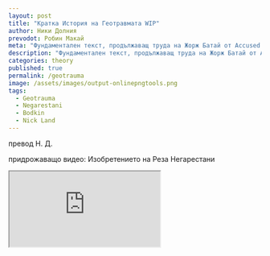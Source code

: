 ```yaml
---
layout: post
title: "Кратка История на Геотравмата WIP"
author: Ники Долния
prevodot: Робин Макай
meta: "Фундаментален текст, продължаващ труда на Жорж Батай от Accused Share, занимаващ се с връзката психическа/гео-травма."
description: "Фундаментален текст, продължаващ труда на Жорж Батай от Accused Share, занимаващ се с връзката психическа/гео-травма."
categories: theory
published: true
permalink: /geotrauma
image: /assets/images/output-onlinepngtools.png
tags:
  - Geotrauma
  - Negarestani
  - Bodkin
  - Nick Land
---
```

превод Н. Д. 

придрожаващо видео: Изобретението на Реза Негарестани
<iframe src="https://archive.org/embed/briefgeotrauma" allowfullscreen></iframe>